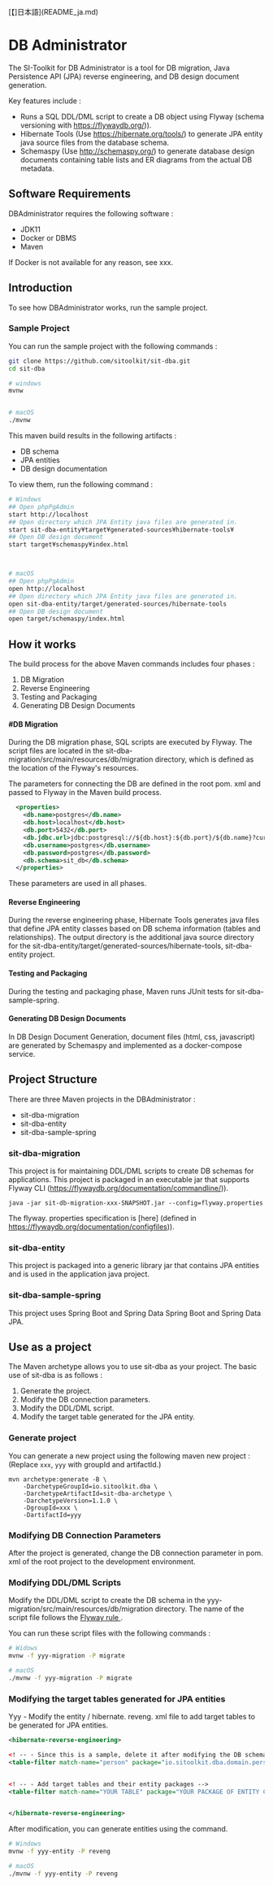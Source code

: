 [【]日本語](README_ja.md)


# DB Administrator


The SI-Toolkit for DB Administrator is a tool for DB migration, Java Persistence API (JPA) reverse engineering, and DB design document generation.


Key features include :


- Runs a SQL DDL/DML script to create a DB object using Flyway (schema versioning with https://flywaydb.org/)).
- Hibernate Tools (Use https://hibernate.org/tools/) to generate JPA entity java source files from the database schema.
- Schemaspy (Use http://schemaspy.org/) to generate database design documents containing table lists and ER diagrams from the actual DB metadata.


## Software Requirements


DBAdministrator requires the following software :


- JDK11
- Docker or DBMS
- Maven


If Docker is not available for any reason, see xxx.


## Introduction


To see how DBAdministrator works, run the sample project.


### Sample Project


You can run the sample project with the following commands :


```sh
git clone https://github.com/sitoolkit/sit-dba.git
cd sit-dba

# windows
mvnw


# macOS
./mvnw
```

This maven build results in the following artifacts :


- DB schema
- JPA entities
- DB design documentation


To view them, run the following command :


```sh
# Windows
## Open phpPgAdmin
start http://localhost
## Open directory which JPA Entity java files are generated in.
start sit-dba-entity¥target¥generated-sources¥hibernate-tools¥
## Open DB design document
start target¥schemaspy¥index.html



# macOS
## Open phpPgAdmin
open http://localhost
## Open directory which JPA Entity java files are generated in.
open sit-dba-entity/target/generated-sources/hibernate-tools
## Open DB design document
open target/schemaspy/index.html
```

## How it works


The build process for the above Maven commands includes four phases :


1. DB Migration
2. Reverse Engineering
3. Testing and Packaging
4. Generating DB Design Documents


#### #DB Migration


During the DB migration phase, SQL scripts are executed by Flyway. The script files are located in the sit-dba-migration/src/main/resources/db/migration directory, which is defined as the location of the Flyway's resources.


The parameters for connecting the DB are defined in the root pom. xml and passed to Flyway in the Maven build process.

```xml
  <properties>
    <db.name>postgres</db.name>
    <db.host>localhost</db.host>
    <db.port>5432</db.port>
    <db.jdbc.url>jdbc:postgresql://${db.host}:${db.port}/${db.name}?currentSchema=${db.schema}</db.jdbc.url>
    <db.username>postgres</db.username>
    <db.password>postgres</db.password>
    <db.schema>sit_db</db.schema>
  </properties>
```




These parameters are used in all phases.


#### Reverse Engineering


During the reverse engineering phase, Hibernate Tools generates java files that define JPA entity classes based on DB schema information (tables and relationships). The output directory is the additional java source directory for the sit-dba-entity/target/generated-sources/hibernate-tools, sit-dba-entity project.


#### Testing and Packaging


During the testing and packaging phase, Maven runs JUnit tests for sit-dba-sample-spring.


#### Generating DB Design Documents


In DB Design Document Generation, document files (html, css, javascript) are generated by Schemaspy and implemented as a docker-compose service.


## Project Structure


There are three Maven projects in the DBAdministrator :


- sit-dba-migration
- sit-dba-entity
- sit-dba-sample-spring


###  sit-dba-migration


This project is for maintaining DDL/DML scripts to create DB schemas for applications. This project is packaged in an executable jar that supports Flyway CLI (https://flywaydb.org/documentation/commandline/)).


```
java -jar sit-db-migration-xxx-SNAPSHOT.jar --config=flyway.properties
```




The flyway. properties specification is [here] (defined in https://flywaydb.org/documentation/configfiles)).


###  sit-dba-entity


This project is packaged into a generic library jar that contains JPA entities and is used in the application java project.


###  sit-dba-sample-spring


This project uses Spring Boot and Spring Data Spring Boot and Spring Data JPA.

## Use as a project


The Maven archetype allows you to use sit-dba as your project.
The basic use of sit-dba is as follows :


1. Generate the project.
2. Modify the DB connection parameters.
3. Modify the DDL/DML script.
4. Modify the target table generated for the JPA entity.


### Generate project


You can generate a new project using the following maven new project :
(Replace ` xxx `, ` yyy ` with groupId and artifactId.)


```
mvn archetype:generate -B \
    -DarchetypeGroupId=io.sitoolkit.dba \
    -DarchetypeArtifactId=sit-dba-archetype \
    -DarchetypeVersion=1.1.0 \
    -DgroupId=xxx \
    -DartifactId=yyy
```




### Modifying DB Connection Parameters


After the project is generated, change the DB connection parameter in pom. xml of the root project to the development environment.


### Modifying DDL/DML Scripts


Modify the DDL/DML script to create the DB schema in the yyy-migration/src/main/resources/db/migration directory.
The name of the script file follows the <a href="https://flywaydb.org/documentation/migrations#sql-based-migrations" target="sql-migration"> Flyway rule </a>.


You can run these script files with the following commands :


```sh
# Widows
mvnw -f yyy-migration -P migrate

# macOS
./mvnw -f yyy-migration -P migrate
```

### Modifying the target tables generated for JPA entities


Yyy - Modify the entity / hibernate. reveng. xml file to add target tables to be generated for JPA entities.


```xml
<hibernate-reverse-engineering>

<! -- - Since this is a sample, delete it after modifying the DB schema -->
<table-filter match-name="person" package="io.sitoolkit.dba.domain.person"></table-filter>


<! -- - Add target tables and their entity packages -->
<table-filter match-name="YOUR TABLE" package="YOUR PACKAGE OF ENTITY CLASS"></table-filter>


</hibernate-reverse-engineering>
```

After modification, you can generate entities using the command.

```sh
# Windows
mvnw -f yyy-entity -P reveng

# macOS
./mvnw -f yyy-entity -P reveng
```
